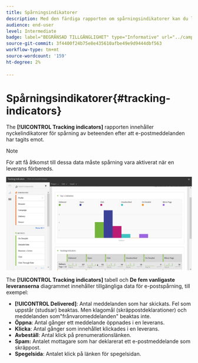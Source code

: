 ```yaml
---
title: Spårningsindikatorer
description: Med den färdiga rapporten om spårningsindikatorer kan du lära dig mer om hur kunderna beter sig när de får e-postmeddelanden.
audience: end-user
level: Intermediate
badge: label="BEGRÄNSAD TILLGÄNGLIGHET" type="Informative" url="../campaign-standard-migration-home.md" tooltip="Begränsat till användare som migrerats till Campaign Standarden"
source-git-commit: 3f4400f24b75e8e435610afbe49e9d9444dbf563
workflow-type: tm+mt
source-wordcount: '159'
ht-degree: 2%

---
```


# Spårningsindikatorer{#tracking-indicators}

The **[!UICONTROL Tracking indicators]** rapporten innehåller nyckelindikatorer för spårning av beteenden efter att e-postmeddelanden har tagits emot.

>[!NOTE]
>
>För att få åtkomst till dessa data måste spårning vara aktiverat när en leverans förbereds.

![](assets/delivery_reports_2.png)

The **[!UICONTROL Tracking indicators]** tabell och **De fem vanligaste leveranserna** diagrammet innehåller tillgängliga data för e-postspårning, till exempel:

* **[!UICONTROL Delivered]**: Antal meddelanden som har skickats. Fel som uppstår (studsar) beaktas. Men klagomål (skräppostdeklarationer) och meddelanden som&quot;frånvaromeddelanden&quot; beaktas inte.
* **Öppna**: Antal gånger ett meddelande öppnades i en leverans.
* **Klicka**: Antal gånger som innehållet klickades i en leverans.
* **Avbeställ**: Antal klick på prenumerationslänken.
* **Spam:** Antalet mottagare som har deklarerat ett e-postmeddelande som skräppost.
* **Spegelsida**: Antalet klick på länken för spegelsidan.
